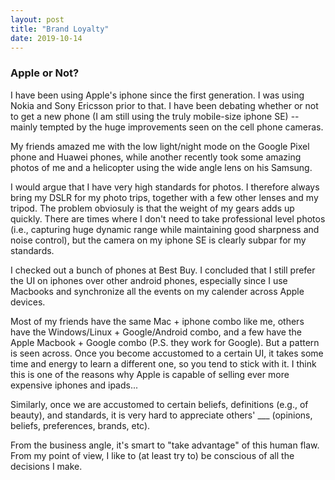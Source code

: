 ```yaml
---
layout: post
title: "Brand Loyalty"
date: 2019-10-14
---
```


### Apple or Not?
I have been using Apple's iphone since the first generation. I was using Nokia and Sony Ericsson prior to that. I have been debating whether or not to get a new phone (I am still using the truly mobile-size iphone SE) -- mainly tempted by the huge improvements seen on the cell phone cameras. 

My friends amazed me with the low light/night mode on the Google Pixel phone and Huawei phones, while another recently took some amazing photos of me and a helicopter using the wide angle lens on his Samsung. 

I would argue that I have very high standards for photos. I therefore always bring my DSLR for my photo trips, together with a few other lenses and my tripod. The problem obviosuly is that the weight of my gears adds up quickly. There are times where I don't need to take professional level photos (i.e., capturing huge dynamic range while maintaining good sharpness and noise control), but the camera on my iphone SE is clearly subpar for my standards. 

I checked out a bunch of phones at Best Buy. I concluded that I still prefer the UI on iphones over other android phones, especially since I use Macbooks and synchronize all the events on my calender across Apple devices.

Most of my friends have the same Mac + iphone combo like me, others have the Windows/Linux + Google/Android combo, and a few have the Apple Macbook + Google combo (P.S. they work for Google). But a pattern is seen across. Once you become accustomed to a certain UI, it takes some time and energy to learn a different one, so you tend to stick with it. I think this is one of the reasons why Apple is capable of selling ever more expensive iphones and ipads... 

Similarly, once we are accustomed to certain beliefs, definitions (e.g., of beauty), and standards, it is very hard to appreciate others' ___ (opinions, beliefs, preferences, brands, etc). 

From the business angle, it's smart to "take advantage" of this human flaw. From my point of view, I like to (at least try to) be conscious of all the decisions I make.







